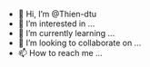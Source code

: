 - 👋 Hi, I’m @Thien-dtu
- 👀 I’m interested in ...
- 🌱 I’m currently learning ...
- 💞️ I’m looking to collaborate on ...
- 📫 How to reach me ...

<!---
Thien-dtu/Thien-dtu is a ✨ special ✨ repository because its `README.md` (this file) appears on your GitHub profile.
You can click the Preview link to take a look at your changes.
--->
